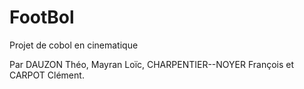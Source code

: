 # FootBol

Projet de cobol en cinematique

Par DAUZON Théo, Mayran Loïc, CHARPENTIER--NOYER François et CARPOT Clément.
